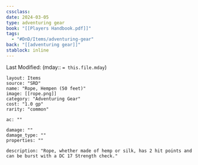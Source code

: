 ```yaml
---
cssclass: 
date: 2024-03-05
type: adventuring gear
book: "[[Players Handbook.pdf]]"
tags:
  - "#DnD/Items/adventuring-gear"
back: "[[adventuring gear]]"
stablock: inline
---
```

Last Modified: (mday:: `= this.file.mday`)


```statblock
layout: Items
source: "SRD"
name: "Rope, Hempen (50 feet)"
image: [[rope.png]]
category: "Adventuring Gear"
cost: "1.0 gp"
rarity: "common"

ac: ""

damage: ""
damage_type: ""
properties: ""

description: "Rope, whether made of hemp or silk, has 2 hit points and can be burst with a DC 17 Strength check."
```